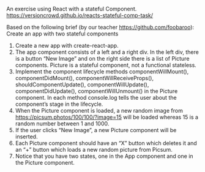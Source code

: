 An exercise using React with a stateful Component. 
https://versioncrowd.github.io/reacts-stateful-comp-task/

Based on the following brief (by our teacher https://github.com/foobaroo): 
Create an app with two stateful components
1. Create a new app with create-react-app.
2. The app component consists of a left and a right div. In the left div, there is a button “New Image” and
on the right side there is a list of Picture components. Picture is a stateful component, not a functional
stateless.
3. Implement the component lifecycle methods componentWillMount(), componentDidMount(),
componentWillReceiveProps(), shouldComponentUpdate(), componentWillUpdate(),
componentDidUpdate(), componentWillUnmount() in the Picture component. In each method
console.log tells the user about the component’s stage in the lifecycle.
3. When the Picture component is loaded, a new random image from
https://picsum.photos/100/100/?image=15 will be loaded whereas 15 is a random number between 1
and 1000.
4. If the user clicks “New Image”, a new Picture component will be inserted.
5. Each Picture component should have an “X” button which deletes it and an “+” button which loads a
new random picture from Picsum.
6. Notice that you have two states, one in the App component and one in the Picture component.